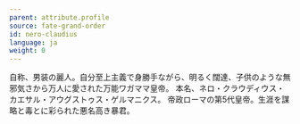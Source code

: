 ```yaml
---
parent: attribute.profile
source: fate-grand-order
id: nero-claudius
language: ja
weight: 0
---
```


自称、男装の麗人。自分至上主義で身勝手ながら、明るく闊達、子供のような無邪気さから万人に愛された万能ワガママ皇帝。
本名、ネロ・クラウディウス・カエサル・アウグストゥス・ゲルマニクス。
帝政ローマの第5代皇帝。生涯を謀略と毒とに彩られた悪名高き暴君。
